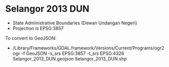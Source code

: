 Selangor 2013 DUN 
==================
- State Administrative Boundaries (Dewan Undangan Negeri)
- Projection is EPSG:3857

To convert to GeoJSON:
- /Library/Frameworks/GDAL.framework/Versions/Current/Programs/ogr2ogr -f GeoJSON -s_srs EPSG:3857 -t_srs EPSG:4326 Selangor_2013_DUN.geojson Selangor_2013_DUN.shp
 
